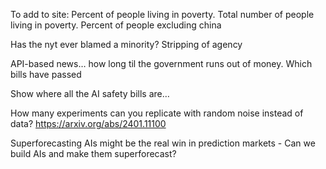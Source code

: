 To add to site: Percent of people living in poverty. Total number of people living in poverty. Percent of people excluding china


Has the nyt ever blamed a minority? Stripping of agency

API-based news… how long til the government runs out of money. Which bills have passed

Show where all the AI safety bills are…

How many experiments can you replicate with random noise instead of data?
https://arxiv.org/abs/2401.11100



Superforecasting AIs might be the real win in prediction markets - Can we build AIs and make them superforecast?



